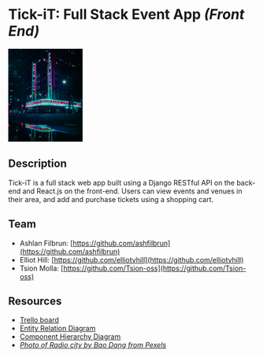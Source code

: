 # Tick-iT: Full Stack Event App _(Front End)_

<img alt="A photo of Radio City Music Hall illuminated at night. Photo by Bao Dang from Pexels." src="https://github.com/ashfilbrun/Tick-itFrontEnd/blob/13bd36840e1520b99ee7eb86f095226d07e2b0e6/radio-city.jpg" width=30% height=60% />

## Description
Tick-iT is a full stack web app built using a Django RESTful API on the back-end and React.js on the front-end.
Users can view events and venues in their area, and add and purchase tickets using a shopping cart.

## Team
- Ashlan Filbrun: [https://github.com/ashfilbrun](https://github.com/ashfilbrun)
- Elliot Hill: [https://github.com/elliotvhill](https://github.com/elliotvhill)
- Tsion Molla: [https://github.com/Tsion-oss](https://github.com/Tsion-oss)

## Resources
- [Trello board](https://trello.com/b/BBSNESHE/tick-it-full-stackathon-trello)
- [Entity Relation Diagram](https://drive.google.com/file/d/19qQSasc2r3BXgyeW38QzjbCNFugeRScI/view?usp=sharing)
- [Component Hierarchy Diagram](#)
- _[Photo of Radio city by Bao Dang from Pexels](https://www.pexels.com/photo/radio-city-music-hall-during-night-time-3700369/)_
